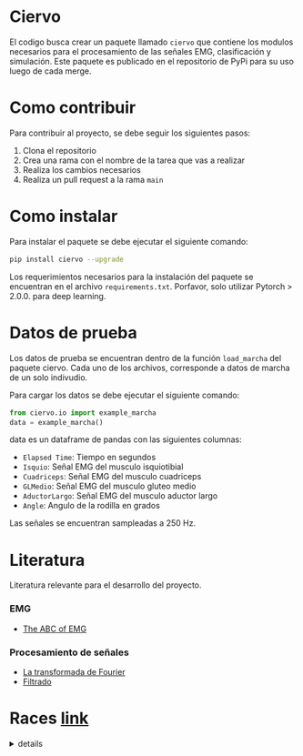 # Ciervo
El codigo busca crear un paquete llamado `ciervo` que contiene los modulos necesarios para el procesamiento de las señales EMG, clasificación y simulación. Este paquete es publicado en el repositorio de PyPi para su uso luego de cada merge. 


# Como contribuir
Para contribuir al proyecto, se debe seguir los siguientes pasos:
1. Clona el repositorio
2. Crea una rama con el nombre de la tarea que vas a realizar
3. Realiza los cambios necesarios
4. Realiza un pull request a la rama `main`

# Como instalar
Para instalar el paquete se debe ejecutar el siguiente comando:
```bash
pip install ciervo --upgrade
```

Los requerimientos necesarios para la instalación del paquete se encuentran en el archivo `requirements.txt`. Porfavor, solo utilizar Pytorch > 2.0.0. para deep learning. 


# Datos de prueba
Los datos de prueba se encuentran dentro de la función `load_marcha` del paquete ciervo. Cada uno de los archivos, corresponde a datos de marcha de un solo indivudio. 

Para cargar los datos se debe ejecutar el siguiente comando:
```python
from ciervo.io import example_marcha
data = example_marcha()
```

data es un dataframe de pandas con las siguientes columnas: 
* `Elapsed Time`: Tiempo en segundos
* `Isquio`: Señal EMG del musculo isquiotibial
* `Cuadriceps`: Señal EMG del musculo cuadriceps
* `GLMedio`: Señal EMG del musculo gluteo medio
* `AductorLargo`: Señal EMG del musculo aductor largo
* `Angle`: Angulo de la rodilla en grados

Las señales se encuentran sampleadas a 250 Hz.


# Literatura
Literatura relevante para el desarrollo del proyecto.

### EMG
* [The ABC of EMG](https://www.noraxon.com/wp-content/uploads/2014/12/ABC-EMG-ISBN.pdf)


### Procesamiento de señales
* [La transformada de Fourier](https://youtu.be/spUNpyF58BY?si=TnrIeHloi3mkD0Rk)
* [Filtrado](https://medium.com/analytics-vidhya/how-to-filter-noise-with-a-low-pass-filter-python-885223e5e9b7)


# Races [link](https://cybathlon.ethz.ch/documents/downloads/CYBATHLON%202024/2400318_LEG_EN.pdf)
<details>
<summary> details </summary>


![](assets/race/race1.png)
![](assets/race/race2.png)


</details>




